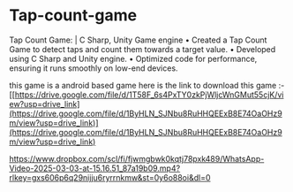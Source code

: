 # Tap-count-game
Tap Count Game: | C Sharp, Unity Game engine 
• Created a Tap Count Game to detect taps and count them towards a target value. 
• Developed using C Sharp and Unity engine. 
• Optimized code for performance, ensuring it runs smoothly on low-end devices.

this game is a android based game here is the link to download this game :-[[https://drive.google.com/file/d/1T58F_6s4PxTY0zkPjWljcWnGMut55cjK/view?usp=drive_link](https://drive.google.com/file/d/1ByHLN_SJNbu8RuHHQEExB8E74OaOHz9m/view?usp=drive_link)](https://drive.google.com/file/d/1ByHLN_SJNbu8RuHHQEExB8E74OaOHz9m/view?usp=drive_link)


https://www.dropbox.com/scl/fi/fjwmgbwk0kqtj78pxk489/WhatsApp-Video-2025-03-03-at-15.16.51_87a19b09.mp4?rlkey=gxs606p6q29nijju6ryrrnkmw&st=0y6o88oi&dl=0
